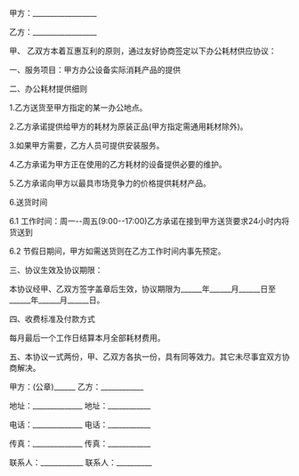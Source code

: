 
 


甲方：__________________


乙方：__________________


甲、 乙双方本着互惠互利的原则，通过友好协商签定以下办公耗材供应协议：


一、服务项目：甲方办公设备实际消耗产品的提供


二、办公耗材提供细则


1.乙方送货至甲方指定的某一办公地点。


2.乙方承诺提供给甲方的耗材为原装正品(甲方指定需通用耗材除外)。


3.如果甲方需要，乙方人员可提供安装服务。


4.乙方承诺为甲方正在使用的乙方耗材的设备提供必要的维护。


5.乙方承诺向甲方以最具市场竞争力的价格提供耗材产品。


6.送货时间


6.1 工作时间：周一--周五(9:00--17:00)乙方承诺在接到甲方送货要求24小时内将货送到


6.2 节假日期间，甲方如需送货则在乙方工作时间内事先预定。


三、协议生效及协议期限：


本协议经甲、乙双方签字盖章后生效，协议期限为______年______月______日至______年______月______日。


四、收费标准及付款方式


每月最后一个工作日结算本月全部耗材费用。


五、本协议一式两份，甲、乙双方各执一份，具有同等效力。其它未尽事宜双方协商解决。


甲方：(公章)______ 乙方：____________


地址：______________ 地址：____________


电话：______________ 电话：____________


传真：______________ 传真：____________


联系人：____________ 联系人：__________
 


 

 
 
 
 
 
  


  
 

  


  


  
 
 
 
 

